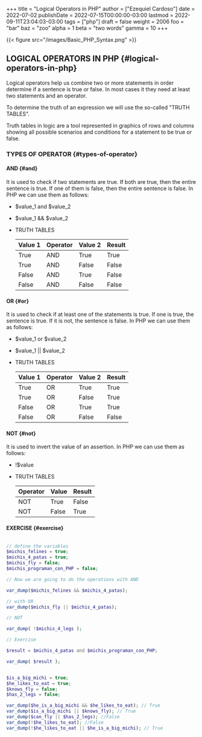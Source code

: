 +++
title = "Logical Operators in PHP"
author = ["Ezequiel Cardoso"]
date = 2022-07-02
publishDate = 2022-07-15T00:00:00-03:00
lastmod = 2022-09-11T23:04:03-03:00
tags = ["php"]
draft = false
weight = 2006
foo = "bar"
baz = "zoo"
alpha = 1
beta = "two words"
gamma = 10
+++

{{< figure src="/images/Basic_PHP_Syntax.png" >}}


## LOGICAL OPERATORS IN PHP {#logical-operators-in-php}

Logical operators help us combine two or more statements in order
determine if a sentence is true or false. In most cases it
they need at least two statements and an operator.

To determine the truth of an expression we will use the so-called
"TRUTH TABLES".

Truth tables in logic are a tool represented in graphics
of rows and columns showing all possible scenarios and conditions
for a statement to be true or false.


### TYPES OF OPERATOR {#types-of-operator}


#### AND {#and}

It is used to check if two statements are true.
If both are true, then the entire sentence is true.
If one of them is false, then the entire sentence is false.
In PHP we can use them as follows:

<!--list-separator-->

-  $value_1 and $value_2

<!--list-separator-->

-  $value_1 &amp;&amp; $value_2

<!--list-separator-->

-  TRUTH TABLES

    | Value 1 | Operator | Value 2 | Result |
    |---------|----------|---------|--------|
    | True    | AND      | True    | True   |
    | True    | AND      | False   | False  |
    | False   | AND      | True    | False  |
    | False   | AND      | False   | False  |


#### OR {#or}

It is used to check if at least one of the statements is true.
If one is true, the sentence is true. If it is not, the sentence is false.
In PHP we can use them as follows:

<!--list-separator-->

-  $value_1 or $value_2

<!--list-separator-->

-  $value_1 || $value_2

<!--list-separator-->

-  TRUTH TABLES

    | Value 1 | Operator | Value 2 | Result |
    |---------|----------|---------|--------|
    | True    | OR       | True    | True   |
    | True    | OR       | False   | True   |
    | False   | OR       | True    | True   |
    | False   | OR       | False   | False  |


#### NOT {#not}

It is used to invert the value of an assertion.
In PHP we can use them as follows:

<!--list-separator-->

-  !$value

<!--list-separator-->

-  TRUTH TABLES

    | Operator | Value | Result |
    |----------|-------|--------|
    | NOT      | True  | False  |
    | NOT      | False | True   |


#### EXERCISE {#exercise}

```php

// define the variables
$michis_felines = true;
$michis_4_patas = true;
$michis_fly = false;
$michis_programan_con_PHP = false;

// Now we are going to do the operations with AND

var_dump($michis_felines && $michis_4_patas);

// with OR
var_dump($michis_fly || $michis_4_patas);

// NOT

var_dump( !$michis_4_legs );

// Exercise

$result = $michis_4_patas and $michis_programan_con_PHP;

var_dump( $result );
```

```php

$is_a_big_michi = true;
$he_likes_to_eat = true;
$knows_fly = false;
$has_2_legs = false;

var_dump($he_is_a_big_michi && $he_likes_to_eat); // True
var_dump($is_a_big_michi || $knows_fly); // True
var_dump($can_fly || $has_2_legs); //False
var_dump(!$he_likes_to_eat); //False
var_dump(!$he_likes_to_eat || $he_is_a_big_michi); // True
```

[//]: # "Exported with love from a post written in Org mode"
[//]: # "- https://github.com/kaushalmodi/ox-hugo"
